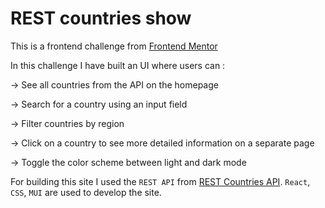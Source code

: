 # REST countries show

This is a frontend challenge from [Frontend Mentor](https://www.frontendmentor.io/)

In this challenge I have built an UI where users can :

-> See all countries from the API on the homepage

-> Search for a country using an input field

-> Filter countries by region

-> Click on a country to see more detailed information on a separate page

-> Toggle the color scheme between light and dark mode

For building this site I used the `REST API` from [REST Countries API](https://restcountries.com/).
`React`, `CSS`, `MUI` are used to develop the site.

